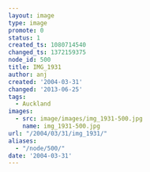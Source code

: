 ```yaml
---
layout: image
type: image
promote: 0
status: 1
created_ts: 1080714540
changed_ts: 1372159375
node_id: 500
title: IMG_1931
author: anj
created: '2004-03-31'
changed: '2013-06-25'
tags:
  - Auckland
images:
  - src: image/images/img_1931-500.jpg
    name: img_1931-500.jpg
url: "/2004/03/31/img_1931/"
aliases:
  - "/node/500/"
date: '2004-03-31'
---
```


